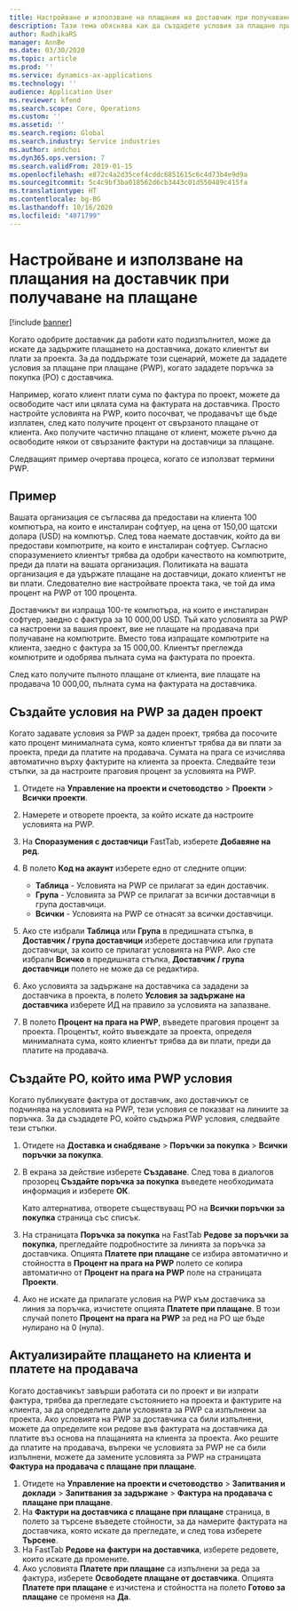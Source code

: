 ```yaml
---
title: Настройване и използване на плащания на доставчик при получаване на плащане
description: Тази тема обяснява как да създадете условия за плащане при плащане (PWP), така че да можете да освободите частични плащания от доставчици въз основа на плащания от клиенти.
author: RadhikaRS
manager: AnnBe
ms.date: 03/30/2020
ms.topic: article
ms.prod: ''
ms.service: dynamics-ax-applications
ms.technology: ''
audience: Application User
ms.reviewer: kfend
ms.search.scope: Core, Operations
ms.custom: ''
ms.assetid: ''
ms.search.region: Global
ms.search.industry: Service industries
ms.author: andchoi
ms.dyn365.ops.version: 7
ms.search.validFrom: 2019-01-15
ms.openlocfilehash: e872c4a2d35cef4cddc6851615c6c4d73b4e9d9a
ms.sourcegitcommit: 5c4c9bf3ba018562d6cb3443c01d550489c415fa
ms.translationtype: HT
ms.contentlocale: bg-BG
ms.lasthandoff: 10/16/2020
ms.locfileid: "4071799"
---
```

# <a name="set-up-and-use-pay-when-paid-vendor-payments"></a>Настройване и използване на плащания на доставчик при получаване на плащане

[!include [banner](../includes/banner.md)]

Когато одобрите доставчик да работи като подизпълнител, може да искате да задържите плащането на доставчика, докато клиентът ви плати за проекта. За да поддържате този сценарий, можете да зададете условия за плащане при плащане (PWP), когато зададете поръчка за покупка (PO) с доставчика.

Например, когато клиент плати сума по фактура по проект, можете да освободите част или цялата сума на фактурата на доставчика. Просто настройте условията на PWP, които посочват, че продавачът ще бъде изплатен, след като получите процент от свързаното плащане от клиента. Ако получите частично плащане от клиент, можете ръчно да освободите някои от свързаните фактури на доставчици за плащане.

Следващият пример очертава процеса, когато се използват термини PWP.

## <a name="example"></a>Пример

Вашата организация се съгласява да предостави на клиента 100 компютъра, на които е инсталиран софтуер, на цена от 150,00 щатски долара (USD) на компютър. След това наемате доставчик, който да ви предостави компютрите, на които е инсталиран софтуер. Съгласно споразумението клиентът трябва да одобри качеството на компютрите, преди да плати на вашата организация. Политиката на вашата организация е да удържате плащане на доставчици, докато клиентът не ви плати. Следователно вие настройвате проекта така, че той да има процент на PWP от 100 процента.

Доставчикът ви изпраща 100-те компютъра, на които е инсталиран софтуер, заедно с фактура за 10 000,00 USD. Тъй като условията за PWP са настроени за вашия проект, вие не плащате на продавача при получаване на компютрите. Вместо това изпращате компютрите на клиента, заедно с фактура за 15 000,00. Клиентът преглежда компютрите и одобрява пълната сума на фактурата по проекта.

След като получите пълното плащане от клиента, вие плащате на продавача 10 000,00, пълната сума на фактурата на доставчика.

## <a name="set-up-pwp-terms-for-a-project"></a>Създайте условия на PWP за даден проект

Когато задавате условия за PWP за даден проект, трябва да посочите като процент минималната сума, която клиентът трябва да ви плати за проекта, преди да платите на продавача. Сумата на прага се изчислява автоматично върху фактурите на клиента за проекта. Следвайте тези стъпки, за да настроите праговия процент за условията на PWP.

1. Отидете на **Управление на проекти и счетоводство** \> **Проекти** \> **Всички проекти**.
2. Намерете и отворете проекта, за който искате да настроите условията на PWP.
3. На **Споразумения с доставчици** FastTab, изберете **Добавяне на ред**.
3. В полето **Код на акаунт** изберете едно от следните опции:

    - **Таблица** - Условията на PWP се прилагат за един доставчик.
    - **Група** - Условията за PWP се прилагат за всички доставчици в група доставчици.
    - **Всички** - Условията на PWP се отнасят за всички доставчици.

4. Ако сте избрали **Таблица** или **Група** в предишната стъпка, в **Доставчик / група доставчици** изберете доставчика или групата доставчици, за които се прилагат условията на PWP. Ако сте избрали **Всичко** в предишната стъпка, **Доставчик / група доставчици** полето не може да се редактира.
5. Ако условията за задържане на доставчика са зададени за доставчика в проекта, в полето **Условия за задържане на доставчика** изберете ИД на правило за условията на запазване.
6. В полето **Процент на прага на PWP**, въведете праговия процент за проекта. Процентът, който въвеждате за проекта, определя минималната сума, която клиентът трябва да ви плати, преди да платите на продавача.

## <a name="create-a-po-that-has-pwp-terms"></a>Създайте PO, който има PWP условия

Когато публикувате фактура от доставчик, ако доставчикът се подчинява на условията на PWP, тези условия се показват на линиите за поръчка. За да създадете PO, който съдържа PWP условия, следвайте тези стъпки.

1. Отидете на **Доставка и снабдяване** \> **Поръчки за покупка** \> **Всички поръчки за покупка**.
2. В екрана за действие изберете **Създаване**. След това в диалогов прозорец **Създайте поръчка за покупка** въведете необходимата информация и изберете **ОК**.

    Като алтернатива, отворете съществуващ PO на **Всички поръчки за покупка** страница със списък.

4. На страницата **Поръчка за покупка** на FastTab **Редове за поръчки за покупка**, прегледайте подробностите за линията за поръчка за доставчика. Опцията **Платете при плащане** се избира автоматично и стойността в **Процент на прага на PWP** полето се копира автоматично от **Процент на прага на PWP** поле на страницата **Проекти**.
6. Ако не искате да прилагате условия на PWP към доставчика за линия за поръчка, изчистете опцията **Платете при плащане**. В този случай полето **Процент на прага на PWP** за ред на PO ще бъде нулирано на 0 (нула).

## <a name="update-a-customer-payment-and-pay-the-vendor"></a>Актуализирайте плащането на клиента и платете на продавача

Когато доставчикът завърши работата си по проект и ви изпрати фактура, трябва да прегледате състоянието на проекта и фактурите на клиента, за да определите дали условията за PWP са изпълнени за проекта. Ако условията на PWP за доставчика са били изпълнени, можете да определите кои редове във фактурата на доставчика да платите въз основа на плащанията на клиента за проекта. Ако решите да платите на продавача, въпреки че условията за PWP не са били изпълнени, можете да замените условията за PWP на страницата **Фактура на продавача с плащане при плащане**.

1. Отидете на **Управление на проекти и счетоводство** \> **Запитвания и доклади** \> **Запитвания за задържане** \> **Фактура на продавача с плащане при плащане**.
2. На **Фактури на доставчика с плащане при плащане** страница, в полето за търсене въведете стойности, за да намерите фактурата на доставчика, която искате да прегледате, и след това изберете **Търсене**.
3. На FastTab **Редове на фактури на доставчика**, изберете редовете, които искате да промените.
4. Ако условията **Платете при плащане** са изпълнени за реда за фактура, изберете **Освободете плащане от доставчика**. Опцията **Платете при плащане** е изчистена и стойността на полето **Готово за плащане** се променя на **Да**.
